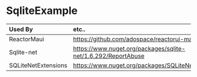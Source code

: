 # SqliteExample

Used By| etc..
:---|:---|
|ReactorMaui| https://github.com/adospace/reactorui-maui|
|Sqlite-net| https://www.nuget.org/packages/sqlite-net/1.6.292/ReportAbuse|
|SQLiteNetExtensions|https://www.nuget.org/packages/SQLiteNetExtensions/2.1.0|
